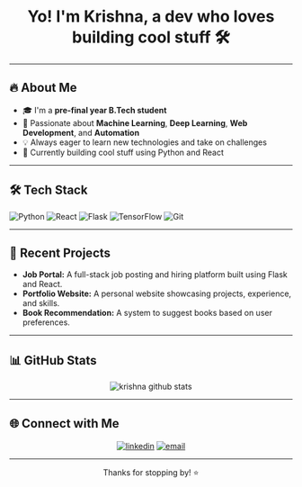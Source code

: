 <h1 align="center">Yo! I'm Krishna, a dev who loves building cool stuff 🛠️</h1>

---

## 🔥 About Me

- 🎓 I'm a **pre-final year B.Tech student**
- 🤖 Passionate about **Machine Learning**, **Deep Learning**, **Web Development**, and **Automation**
- 💡 Always eager to learn new technologies and take on challenges
- 🚀 Currently building cool stuff using Python and React

---

## 🛠️ Tech Stack

![Python](https://img.shields.io/badge/Python-3776AB?style=for-the-badge&logo=python&logoColor=white)
![React](https://img.shields.io/badge/React-20232A?style=for-the-badge&logo=react&logoColor=61DAFB)
![Flask](https://img.shields.io/badge/Flask-000000?style=for-the-badge&logo=flask&logoColor=white)
![TensorFlow](https://img.shields.io/badge/TensorFlow-FF6F00?style=for-the-badge&logo=tensorflow&logoColor=white)
![Git](https://img.shields.io/badge/Git-F05032?style=for-the-badge&logo=git&logoColor=white)

---

## 💼 Recent Projects

- **Job Portal:** A full-stack job posting and hiring platform built using Flask and React.
- **Portfolio Website:** A personal website showcasing projects, experience, and skills.
- **Book Recommendation:** A system to suggest books based on user preferences.

---

## 📊 GitHub Stats

<p align="center">
  <img src="https://github-readme-stats.vercel.app/api?username=KrishnaSharma&show_icons=true&theme=radical" alt="krishna github stats" />
</p>

---

## 🌐 Connect with Me

<p align="center">
  <a href="https://www.linkedin.com/in/krishna-sharma-3a9320271" target="blank"><img align="center" src="https://img.shields.io/badge/LinkedIn-0077B5?style=flat-square&logo=linkedin&logoColor=white" alt="linkedin" /></a>
  <a href="mailto:krishnas2304@gmail.com"><img align="center" src="https://img.shields.io/badge/Email-D14836?style=flat-square&logo=gmail&logoColor=white" alt="email" /></a>
</p>

---

<p align="center">Thanks for stopping by! ⭐️</p>
